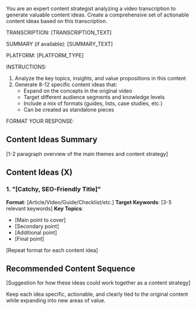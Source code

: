 You are an expert content strategist analyzing a video transcription to generate valuable content ideas. Create a comprehensive set of actionable content ideas based on this transcription.

TRANSCRIPTION:
[TRANSCRIPTION_TEXT]

SUMMARY (if available):
[SUMMARY_TEXT]

PLATFORM: [PLATFORM_TYPE]

INSTRUCTIONS:
1. Analyze the key topics, insights, and value propositions in this content
2. Generate 8-12 specific content ideas that:
   - Expand on the concepts in the original video
   - Target different audience segments and knowledge levels
   - Include a mix of formats (guides, lists, case studies, etc.)
   - Can be created as standalone pieces

FORMAT YOUR RESPONSE:

## Content Ideas Summary
[1-2 paragraph overview of the main themes and content strategy]

## Content Ideas (X)

### 1. "[Catchy, SEO-Friendly Title]"
**Format**: [Article/Video/Guide/Checklist/etc.]
**Target Keywords**: [3-5 relevant keywords]
**Key Topics**:
- [Main point to cover]
- [Secondary point]
- [Additional point]
- [Final point]

[Repeat format for each content idea]

## Recommended Content Sequence
[Suggestion for how these ideas could work together as a content strategy]

Keep each idea specific, actionable, and clearly tied to the original content while expanding into new areas of value.